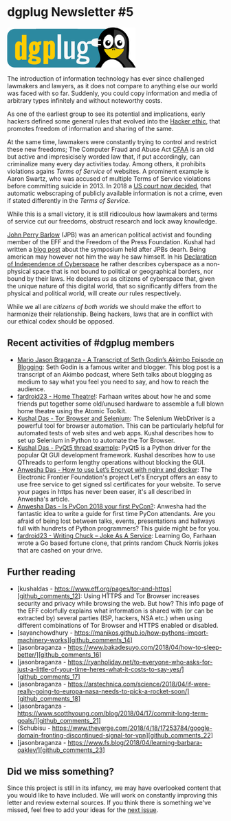 
dgplug Newsletter \#5
============================================

![dgplug logo][img:logo]

The introduction of information technology has ever since challenged lawmakers and lawyers, as it does not compare to anything else our world was faced with so far. Suddenly, you could copy information and media of arbitrary types infinitely and without noteworthy costs.

As one of the earliest group to see its potential and implications, early hackers defined some general rules that evolved into the [Hacker ethic](https://en.wikipedia.org/wiki/Hacker_ethic), that promotes freedom of information and sharing of the same.

At the same time, lawmakers were constantly trying to control and restrict these new freedoms; The Computer Fraud and Abuse Act [CFAA](https://en.wikipedia.org/wiki/Computer_Fraud_and_Abuse_Act) is an old but active and impresicisely worded law that, if put accordingly, can criminalize many every day activities today. Among others, it prohibits violations agains *Terms of Service* of websites. A prominent example is Aaron Swartz, who was accused of multiple Terms of Service violations before committing suicide in 2013. In 2018 a [US court now decided][github_comments_13], that automatic webscraping of publicly available information is not a crime, even if stated differently in the *Terms of Service*.

While this is a small victory, it is still ridicoulous how lawmakers and terms of service cut our freedoms, obstruct research and lock away knowledge.

[John Perry Barlow](https://en.wikipedia.org/wiki/John_Perry_Barlow) (JPB) was an american political activist and founding member of the EFF and the Freedom of the Press Foundation. Kushal had written a [blog post](https://kushaldas.in/posts/remembering-john-perry-barlow.html) about the symposium held after JPBs dearh. Being american may however not him the way he saw himself. In his [Declaration of Independence of Cyberspace][github_comments_11] he rather describes cyberspace as a non-physical space that is not bound to political or geographical borders, nor bound by their laws. He declares *us* as citizens of cyberspace that, given the unique nature of this digital world, that so significantly differs from the physical and political world, will create *our* rules respectively.

While we all are *citizens of both worlds* we should make the effort to harmonize their relationship. Being hackers, laws that are in conflict with our ethical codex should be opposed.

Recent activities of \#dgplug members
----------------------------------------------

- [Mario Jason Braganza - A Transcript of Seth Godin’s Akimbo Episode on Blogging][dgplug planet_0]: Seth Godin is a famous writer and blogger. This blog post is a transcript of an Akimbo podcast, where Seth talks about blogging as medium to say what you feel you need to say, and how to reach the audience.
- [fardroid23 - Home Theatre!][dgplug planet_1]: Farhaan writes about how he and some friends put together some old/unused hardware to assemble a full blown home theatre using the Atomic Toolkit.
- [Kushal Das - Tor Browser and Selenium][dgplug planet_4]: The Selenium WebDriver is a powerful tool for browser automation. This can be particularly helpful for automated tests of web sites and web apps. Kushal describes how to set up Selenium in Python to automate the Tor Browser.
- [Kushal Das - PyQt5 thread example][dgplug planet_5]: PyQt5 is a Python driver for the popular Qt GUI development framework. Kushal describes how to use QThreads to perform lengthy operations without blocking the GUI.
- [Anwesha Das - How to use Let’s Encrypt with nginx and docker][dgplug planet_7]: The Electronic Frontier Foundation's project Let's Encrypt offers an easy to use free service to get signed ssl certificates for your website. To serve your pages in https has never been easer, it's all described in Anwesha's article.
- [Anwesha Das - Is PyCon 2018 your first PyCon?][dgplug planet_8]: Anwesha had the fantastic idea to write a guide for first time PyCon attendants. Are you afraid of being lost between talks, events, presentations and hallways full with hundrets of Python programmers? This guide might be for you.
- [fardroid23 - Writing Chuck – Joke As A Service][dgplug planet_9]: Learning Go, Farhaan wrote a Go based fortune clone, that prints random Chuck Norris jokes that are cashed on your drive. 

Further reading
-------------------

- [kushaldas - https://www.eff.org/pages/tor-and-https][github_comments_12]: Using HTTPS and Tor Browser increases security and privacy while browsing the web. But how? This info page of the EFF colorfully explains what information is shared with (or can be extracted by) several parties (ISP, hackers, NSA etc.) when using different combinations of Tor Browser and HTTPS enabled or disabled.
- [sayanchowdhury - https://manikos.github.io/how-pythons-import-machinery-works][github_comments_14]
- [jasonbraganza - https://www.bakadesuyo.com/2018/04/how-to-sleep-better/][github_comments_16]
- [jasonbraganza - https://ryanholiday.net/to-everyone-who-asks-for-just-a-little-of-your-time-heres-what-it-costs-to-say-yes/][github_comments_17]
- [jasonbraganza - https://arstechnica.com/science/2018/04/if-were-really-going-to-europa-nasa-needs-to-pick-a-rocket-soon/][github_comments_18]
- [jasonbraganza - https://www.scotthyoung.com/blog/2018/04/17/commit-long-term-goals/][github_comments_21]
- [Schubisu - https://www.theverge.com/2018/4/18/17253784/google-domain-fronting-discontinued-signal-tor-vpn][github_comments_22]
- [jasonbraganza - https://www.fs.blog/2018/04/learning-barbara-oakley/][github_comments_23]

Did we miss something?
---------------------------

Since this project is still in its infancy, we may have overlooked content that you would like to have included. We will work on constantly improving this letter and review external sources. If you think there is something we've missed, feel free to add your ideas for the [next issue][link:next_issue].


[img:logo]: ../../static/img/dgplug_logo.png
[link:dgplug]: https://dgplug.org
[link:planet]: http://planet.dgplug.org
[link:students_planet]: http://students.planet.dgplug.org
[link:next_issue]: https://github.com/dgplug/newsletter/issues/11

[dgplug planet_0]: https://janusworx.com/seth-akimbo-blogging.html
[dgplug planet_1]: https://farhaanbukhsh.wordpress.com/2018/06/11/home-theatre/
[dgplug planet_4]: https://kushaldas.in/posts/tor-browser-and-selenium.html
[dgplug planet_5]: https://kushaldas.in/posts/pyqt5-thread-example.html
[dgplug planet_6]: https://mjbraganza.com/writing-day-33-akimbo/
[dgplug planet_7]: http://anweshadas.in/how-to-use-lets-encrypt-with-nginx-and-docker/
[dgplug planet_8]: http://anweshadas.in/is-pycon-2018-your-first-pycon/
[dgplug planet_9]: https://farhaanbukhsh.wordpress.com/2018/04/20/writing-chuck-joke-as-a-service/

[github_comments_11]: https://www.youtube.com/watch?v=3WS9DhSIWR0
[github_comments_12]: https://www.eff.org/pages/tor-and-https
[github_comments_13]: https://www.eff.org/deeplinks/2018/04/dc-court-accessing-public-information-not-computer-crime
[github_comments_14]: https://manikos.github.io/how-pythons-import-machinery-works
[github_comments_15]: https://www.akimbo.me
[github_comments_16]: https://www.bakadesuyo.com/2018/04/how-to-sleep-better/
[github_comments_17]: https://ryanholiday.net/to-everyone-who-asks-for-just-a-little-of-your-time-heres-what-it-costs-to-say-yes/
[github_comments_18]: https://arstechnica.com/science/2018/04/if-were-really-going-to-europa-nasa-needs-to-pick-a-rocket-soon/
[github_comments_20]: https://www.fs.blog/2018/04/first-principles/
[github_comments_21]: https://www.scotthyoung.com/blog/2018/04/17/commit-long-term-goals/
[github_comments_22]: https://www.theverge.com/2018/4/18/17253784/google-domain-fronting-discontinued-signal-tor-vpn
[github_comments_23]: https://www.fs.blog/2018/04/learning-barbara-oakley/

